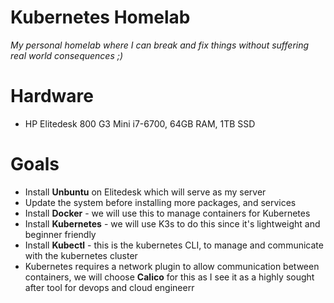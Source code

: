# Kubernetes Homelab

*My personal homelab where I can break and fix things without suffering real world consequences ;)*

# Hardware
- HP Elitedesk 800 G3 Mini i7-6700, 64GB RAM, 1TB SSD

# Goals
- Install **Unbuntu** on Elitedesk which will serve as my server
- Update the system before installing more packages, and services
- Install **Docker** - we will use this to manage containers for Kubernetes
- Install **Kubernetes** - we will use K3s to do this since it's lightweight and beginner friendly
- Install **Kubectl** - this is the kubernetes CLI, to manage and communicate with the kubernetes cluster
- Kubernetes requires a network plugin to allow communication between containers, we will choose **Calico** for this as I see it as a highly sought after tool for devops and cloud engineerr

